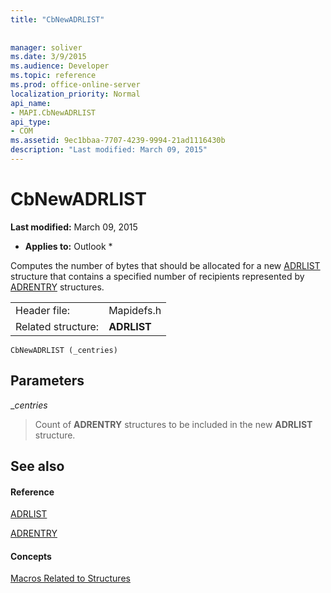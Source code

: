 ```yaml
---
title: "CbNewADRLIST"
 
 
manager: soliver
ms.date: 3/9/2015
ms.audience: Developer
ms.topic: reference
ms.prod: office-online-server
localization_priority: Normal
api_name:
- MAPI.CbNewADRLIST
api_type:
- COM
ms.assetid: 9ec1bbaa-7707-4239-9994-21ad1116430b
description: "Last modified: March 09, 2015"
---
```


# CbNewADRLIST

 **Last modified:** March 09, 2015 
  
 * **Applies to:** Outlook * 
  
Computes the number of bytes that should be allocated for a new [ADRLIST](adrlist.md) structure that contains a specified number of recipients represented by [ADRENTRY](adrentry.md) structures. 
  
|||
|:-----|:-----|
|Header file:  <br/> |Mapidefs.h  <br/> |
|Related structure:  <br/> |**ADRLIST** <br/> |
   
```
CbNewADRLIST (_centries)
```

## Parameters

 __centries_
  
> Count of **ADRENTRY** structures to be included in the new **ADRLIST** structure. 
    
## See also

#### Reference

[ADRLIST](adrlist.md)
  
[ADRENTRY](adrentry.md)
#### Concepts

[Macros Related to Structures](macros-related-to-structures.md)

